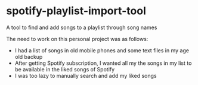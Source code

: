 # spotify-playlist-import-tool
A tool to find and add songs to a playlist through song names

The need to work on this personal project was as follows:
* I had a list of songs in old mobile phones and some text files in my age old backup
* After getting Spotify subscription, I wanted all my the songs in my list to be available in the liked songs of Spotify
* I was too lazy to manually search and add my liked songs
